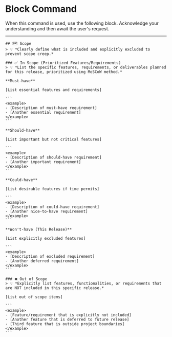 # Block Command

When this command is used, use the following block. Acknowledge your understanding and then await the user's request.

---

``````````
## 🗺️ Scope
> 💡 *Clearly define what is included and explicitly excluded to prevent scope creep.*

### ✅ In Scope (Prioritized Features/Requirements)
> 💡 *List the specific features, requirements, or deliverables planned for this release, prioritized using MoSCoW method.*

**Must-have**

[List essential features and requirements]

```
<example>
- [Description of must-have requirement]
- [Another essential requirement]
</example>
```

**Should-have**

[List important but not critical features]

```
<example>
- [Description of should-have requirement]
- [Another important requirement]
</example>
```

**Could-have**

[List desirable features if time permits]

```
<example>
- [Description of could-have requirement]
- [Another nice-to-have requirement]
</example>
```

**Won't-have (This Release)**

[List explicitly excluded features]

```
<example>
- [Description of excluded requirement]
- [Another deferred requirement]
</example>
```

### ❌ Out of Scope
> 💡 *Explicitly list features, functionalities, or requirements that are NOT included in this specific release.*

[List out of scope items]

```
<example>
- [Feature/requirement that is explicitly not included]
- [Another feature that is deferred to future release]
- [Third feature that is outside project boundaries]
</example>
```
``````````
